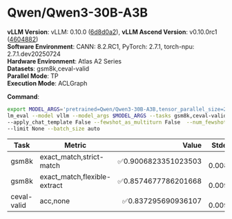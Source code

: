 # Qwen/Qwen3-30B-A3B

**vLLM Version**: vLLM: 0.10.0 ([6d8d0a2](https://github.com/vllm-project/vllm/commit/6d8d0a2)),
**vLLM Ascend Version**: v0.10.0rc1 ([4604882](https://github.com/vllm-project/vllm-ascend/commit/4604882))  
**Software Environment**: CANN: 8.2.RC1, PyTorch: 2.7.1, torch-npu: 2.7.1.dev20250724  
**Hardware Environment**: Atlas A2 Series  
**Datasets**: gsm8k,ceval-valid  
**Parallel Mode**: TP  
**Execution Mode**: ACLGraph  

**Command**:  

```bash
export MODEL_ARGS='pretrained=Qwen/Qwen3-30B-A3B,tensor_parallel_size=2,dtype=auto,trust_remote_code=False,max_model_len=4096,gpu_memory_utilization=0.6,enable_expert_parallel=True'
lm_eval --model vllm --model_args $MODEL_ARGS --tasks gsm8k,ceval-valid \
--apply_chat_template False --fewshot_as_multiturn False  --num_fewshot 5  \
--limit None --batch_size auto
```

| Task                  | Metric      | Value     | Stderr |
|-----------------------|-------------|----------:|-------:|
|                   gsm8k | exact_match,strict-match |✅0.9006823351023503 | ± 0.0082 |
|                   gsm8k | exact_match,flexible-extract |✅0.8574677786201668 | ± 0.0096 |
|             ceval-valid |        acc,none |✅0.837295690936107 | ± 0.0099 |
